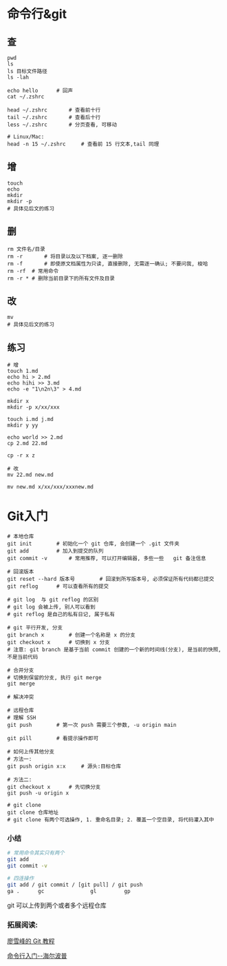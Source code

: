 # 命令行&git

## 查

```shell
pwd
ls
ls 目标文件路径
ls -lah

echo hello		# 回声
cat ~/.zshrc

head ~/.zshrc		# 查看前十行
tail ~/.zshrc		# 查看后十行
less ~/.zshrc		# 分页查看, 可移动

# Linux/Mac:
head -n 15 ~/.zshrc		# 查看前 15 行文本,tail 同理
```

## 增

```shell
touch
echo
mkdir
mkdir -p
# 具体见后文的练习
```

## 删

```shell
rm 文件名/目录
rm -r		# 将目录以及以下档案, 逐一删除
rm -f		# 即使原文档属性为只读, 直接删除, 无需逐一确认; 不要问我, 梭哈
rm -rf	# 常用命令
rm -r *	# 删除当前目录下的所有文件及目录
```

## 改
```shell
mv 
# 具体见后文的练习
```

## 练习

```shell
# 增
touch 1.md
echo hi > 2.md
echo hihi >> 3.md
echo -e "1\n2n\3" > 4.md

mkdir x
mkdir -p x/xx/xxx

touch i.md j.md
mkdir y yy

echo world >> 2.md
cp 2.md 22.md

cp -r x z

# 改
mv 22.md new.md

mv new.md x/xx/xxx/xxxnew.md
```

# Git入门

```shell
# 本地仓库
git init		# 初始化一个 git 仓库, 会创建一个 .git 文件夹
git add			# 加入到提交的队列
git commit -v		# 常用推荐, 可以打开编辑器, 多些一些	git 备注信息

# 回滚版本
git reset --hard 版本号		# 回滚到所写版本号, 必须保证所有代码都已提交
git reflog		# 可以查看所有的提交

# git log  与 git reflog 的区别
# git log 会被上传, 别人可以看到
# git reflog 是自己的私有日记, 属于私有

# git 平行开发, 分支
git branch x		# 创建一个名称是 x 的分支
git checkout x		# 切换到 x 分支
# 注意: git branch 是基于当前 commit 创建的一个新的时间线(分支), 是当前的快照, 不是当前代码

# 合并分支
# 切换到保留的分支, 执行 git merge
git merge

# 解决冲突

# 远程仓库
# 理解 SSH
git push		# 第一次 push 需要三个参数, -u origin main

git pill		# 看提示操作即可

# 如何上传其他分支
# 方法一:
git push origin x:x		# 源头:目标仓库

# 方法二:
git checkout x		# 先切换分支
git push -u origin x

# git clone
git clone 仓库地址
# git clone 有两个可选操作, 1. 重命名目录; 2. 覆盖一个空目录, 将代码灌入其中
```



### 小结

```sh
# 常用命令其实只有两个
git add
git commit -v

# 四连操作
git add / git commit / [git pull] / git push
ga .      gc               gl         gp
```

git 可以上传到两个或者多个远程仓库



### 拓展阅读:

[廖雪峰的 Git 教程](https://www.liaoxuefeng.com/wiki/896043488029600/896067008724000)

[命令行入门--海尔波普](https://www.yuque.com/daughter-of-time/labuladongpanda123456/kqhann#kVoPn)